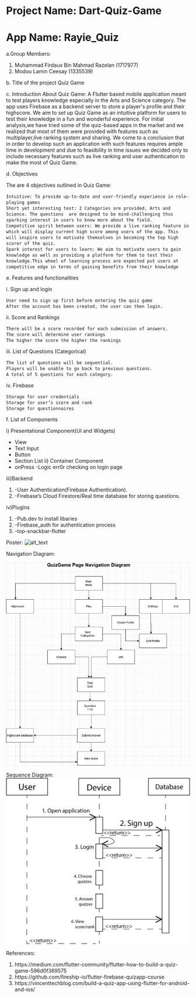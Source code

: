 # Project Name: Dart-Quiz-Game 
# App Name: Rayie_Quiz

a.Group Members:

<ol>
    <li>Muhammad Firdaus Bin Mahmad Razelan (1717977)</li>
    <li>Modou Lamin Ceesay (1335539)</li>
</ol> 


b. Title of the project
Quiz Game

c. Introduction
About Quiz Game: A Flutter based mobile application meant to test players knowledge especially in the Arts and Science category. The app uses Firebase as a backend server to store a player's profile and their highscore. We aim to set up Quiz Game as an intuitive platform for users to test their knowledge in a fun and wonderful experience. For initial analysis,we have tried some of the quiz-based apps in the market and we realized that most of them were provided with features such as multiplayer,live ranking system and sharing. We come to a conclusion that in order to develop such an application with such features requires ample time in development and due to feasibility in time issues we decided only to include necessary features such as live ranking and user authentication to make the most of Quiz Game.

d. Objectives

The are 4 objectives outlined in Quiz Game:

    Intuitive: To provide up-to-date and user-friendly experience in role-playing games
    Short yet interesting test: 2 Categories are provided, Arts and Science. The questions  are designed to be mind-challenging thus sparking interest in users to know more about the field.
    Competitive spirit between users: We provide a live ranking feature in which will display current high score among users of the app. This will inspire users to motivate themselves in becoming the top high scorer of the quiz.
    Spark interest for users to learn: We aim to motivate users to gain knowledge as well as providing a platform for them to test their knowledge.This wheel of learning process are expected put users at competitive edge in terms of gaining benefits from their knowledge

e. Features and functionalities

i. Sign up and login

    User need to sign up first before entering the quiz game
    After the account has been created, the user can then login.

ii. Score and Rankings

    There will be a score recorded for each submission of answers.
    The score will determine user rankings
    The higher the score the higher the rankings

iii. List of Questions (Categorical)

    The list of questions will be sequential.
    Players will be unable to go back to previous questions.
    A total of 5 questions for each category.

iv. Firebase

    Storage for user credentials
    Storage for user’s score and rank
    Storage for questionnaires

f. List of Components

i) Presentational Component(UI and Widgets)
- View
- Text Input
- Button
- Section List
ii) Container Component
- onPress
-Logic err0r checking on login page

iii)Backend
<ol>
    <li>-User Authentication(Firebase Authentication).</li>
    <li>-Firebase’s Cloud Firestore/Real time database for storing questions.</li>
</ol>



iv)Plugins
<ol>
<li>-Pub.dev to install libaries</li>
<li>-Firebase_auth for authentication process </li>
<li>-top-snackbar-flutter</li>
</ol> 

Poster:
![alt_text](https://github.com/edrazi90/Dart-Quiz-Game/blob/OpenSource/quizzapp.png "Poster")

Navigation Diagram:

![alt text](https://github.com/edrazi90/Dart-Quiz-Game/blob/main/NavigationDiagram.jpg "Navigation Map")

Sequence Diagram:
![alt text](https://github.com/edrazi90/Dart-Quiz-Game/blob/main/SequenceDiagram.jpg "sequence")

References:
<ol>
 <li>https://medium.com/flutter-community/flutter-how-to-build-a-quiz-game-596d0f369575</li>
<li>https://github.com/fireship-io/flutter-firebase-quizapp-course</li>
<li>https://vincenttechblog.com/build-a-quiz-app-using-flutter-for-android-and-ios/</li>
</ol>


